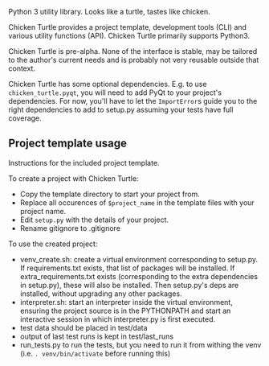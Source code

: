 Python 3 utility library. Looks like a turtle, tastes like chicken.

Chicken Turtle provides a project template, development tools (CLI) and various
utility functions (API). Chicken Turtle primarily supports Python3.

Chicken Turtle is pre-alpha. None of the interface is stable, may be tailored
to the author's current needs and is probably not very reusable outside that
context.

Chicken Turtle has some optional dependencies. E.g. to use
`chicken_turtle.pyqt`, you will need to add PyQt to your project's
dependencies. For now, you'll have to let the `ImportError`s guide you to the
right dependencies to add to setup.py assuming your tests have full coverage.


## Project template usage

Instructions for the included project template.

To create a project with Chicken Turtle:

- Copy the template directory to start your project from.
- Replace all occurences of `$project_name` in the template files with your project name.
- Edit `setup.py` with the details of your project.
- Rename gitignore to .gitignore

To use the created project:

- venv_create.sh: create a virtual environment corresponding to setup.py. If requirements.txt exists, that list of packages will be installed. If extra_requirements.txt exists (corresponding to the extra dependencies in setup.py), these will also be installed. Then setup.py's deps are installed, without upgrading any other packages. 
- interpreter.sh: start an interpreter inside the virtual environment, ensuring the project source is in the PYTHONPATH and start an interactive session in which interpreter.py is first executed.
- test data should be placed in test/data
- output of last test runs is kept in test/last_runs 
- run_tests.py to run the tests, but you need to run it from withing the venv (i.e. `. venv/bin/activate` before running this)


